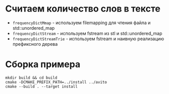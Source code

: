 # Считаем количество слов в тексте

- `frequencyDictMmap` - используем filemapping для чтения файла и std::unordered_map
- `frequencyDictStream` - используем fstream из stl и std::unordered_map
- `frequencyDictStreamTrie` - используем fstream и наивную реализацию префиксного дерева

# Сборка примера

```console
mkdir build && cd build
cmake -DCMAKE_PREFIX_PATH=../install ../avito
cmake --build . --target install
```
